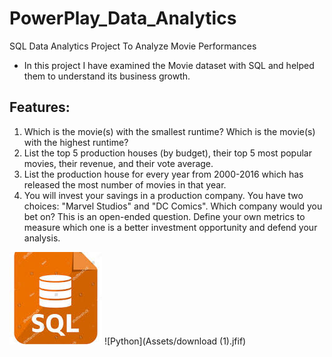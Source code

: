 # PowerPlay_Data_Analytics
 SQL Data Analytics Project  To Analyze  Movie Performances
 * In this project I have examined the Movie dataset with SQL and helped them to understand its business growth.
## Features:
1. Which is the movie(s) with the smallest runtime? Which is the movie(s) with the highest runtime?
2. List the top 5 production houses (by budget), their top 5 most popular movies, their revenue, and their vote average.
3. List the production house for every year from 2000-2016 which has released the most number of movies in that year.
4. You will invest  your savings in a production company. You have two choices: "Marvel Studios" and "DC Comics". Which company would you bet on? This is an open-ended question. Define your own metrics to measure which one is a better investment opportunity and defend your analysis.

![SQL](Assets/download.jfif)
![Python](Assets/download (1).jfif)


